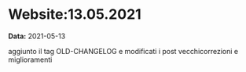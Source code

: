 # Website:13.05.2021

**Data:** 2021-05-13

aggiunto il tag OLD-CHANGELOG e modificati i post vecchicorrezioni e miglioramenti

